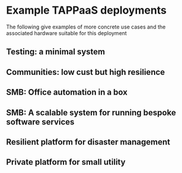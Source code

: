 # Example TAPPaaS deployments

The following give examples of more concrete use cases and the associated hardware suitable for this deployment

## Testing: a minimal system

## Communities: low cust but high resilience

## SMB: Office automation in a box

## SMB: A scalable system for running bespoke software services

## Resilient platform for disaster management

## Private platform for small utility